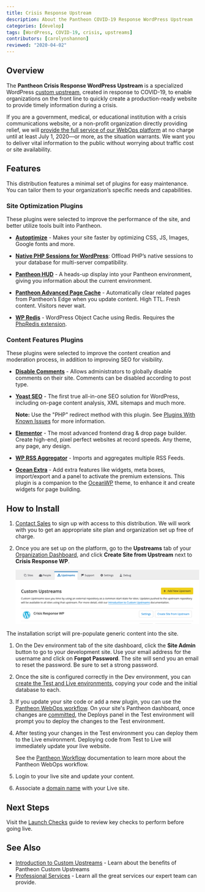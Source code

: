 ```yaml
---
title: Crisis Response Upstream
description: About the Pantheon COVID-19 Response WordPress Upstream
categories: [develop]
tags: [WordPress, COVID-19, crisis, upstreams]
contributors: [carolynshannon]
reviewed: "2020-04-02"
---
```


## Overview

The **Pantheon Crisis Response WordPress Upstream** is a specialized WordPress [custom upstream](/custom-upstream), created in response to COVID-19, to enable organizations on the front line to quickly create a production-ready website to provide timely information during a crisis.

If you are a government, medical, or educational institution with a crisis communications website, or a non-profit organization directly providing relief, we will [provide the full service of our WebOps platform](https://pantheon.io/resources-navigate-covid-19) at no charge until at least July 1, 2020—or more, as the situation warrants. We want you to deliver vital information to the public without worrying about traffic cost or site availability.

## Features

This distribution features a minimal set of plugins for easy maintenance. You can tailor them to your organization’s specific needs and capabilities.

### Site Optimization Plugins

These plugins were selected to improve the performance of the site, and better utilize tools built into Pantheon.

- **[Autoptimize](https://wordpress.org/plugins/autoptimize/)** - Makes your site faster by optimizing CSS, JS, Images, Google fonts and more.

- **[Native PHP Sessions for WordPress](https://wordpress.org/plugins/wp-native-php-sessions/)**: Offload PHP’s native sessions to your database for multi-server compatibility.

- **[Pantheon HUD](https://wordpress.org/plugins/pantheon-hud/)** - A heads-up display into your Pantheon environment, giving you information about the current environment.

- **[Pantheon Advanced Page Cache](https://wordpress.org/plugins/pantheon-advanced-page-cache/)** - Automatically clear related pages from Pantheon’s Edge when you update content. High TTL. Fresh content. Visitors never wait.

- **[WP Redis](https://wordpress.org/plugins/wp-redis/)** - WordPress Object Cache using Redis. Requires the [PhpRedis extension](https://github.com/phpredis/phpredis).

### Content Features Plugins

These plugins were selected to improve the content creation and moderation process, in addition to improving SEO for visibility.

- **[Disable Comments](https://wordpress.org/plugins/disable-comments/)** - Allows administrators to globally disable comments on their site. Comments can be disabled according to post type.

- **[Yoast SEO](https://wordpress.org/plugins/wordpress-seo/)** - The first true all-in-one SEO solution for WordPress, including on-page content analysis, XML sitemaps and much more.

  **Note:** Use the "PHP" redirect method with this plugin. See [Plugins With Known Issues](/plugins-known-issues#yoast-seo) for more information.

- **[Elementor](https://wordpress.org/plugins/elementor/)** - The most advanced frontend drag & drop page builder. Create high-end, pixel perfect websites at record speeds. Any theme, any page, any design.

- **[WP RSS Aggregator](https://wordpress.org/plugins/wp-rss-aggregator/)** - Imports and aggregates multiple RSS Feeds.

- **[Ocean Extra](https://wordpress.org/plugins/ocean-extra/)** - Add extra features like widgets, meta boxes, import/export and a panel to activate the premium extensions. This plugin is a companion to the [OceanWP](https://oceanwp.org/) theme, to enhance it and create widgets for page building.

## How to Install

1. [Contact Sales](https://pantheon.io/contact-us) to sign up with access to this distribution. We will work with you to get an appropriate site plan and organization set up free of charge.

1. Once you are set up on the platform, go to the **Upstreams** tab of your [Organization Dashboard](/organization-dashboard), and click **Create Site from Upstream** next to **Crisis Response WP**.

    ![Create site from Crisis Response WP custom upstream](../images/dashboard/upstream-crisis-response.png)

  The installation script will pre-populate generic content into the site.

1. On the Dev environment tab of the site dashboard, click the **Site Admin** button to go to your development site. Use your email address for the username and click on **Forgot Password**. The site will send you an email to reset the password. Be sure to set a strong password.

1. Once the site is configured correctly in the Dev environment, you can [create the Test and Live environments](/guides/quickstart/create-test-live), copying your code and the initial database to each.

1. If you update your site code or add a new plugin, you can use the [Pantheon WebOps workflow](/pantheon-workflow). On your site's Pantheon dashboard, once changes are [committed](/sftp#committing-sftp-changes), the Deploys panel in the Test environment will prompt you to deploy the changes to the Test environment.

1. After testing your changes in the Test environment you can deploy them to the Live environment. Deploying code from Test to Live will immediately update your live website.

    See the [Pantheon Workflow](/pantheon-workflow) documentation to learn more about the Pantheon WebOps workflow.

1. Login to your live site and update your content.

1. Associate a [domain name](/guides/launch/domains) with your Live site.

## Next Steps

Visit the [Launch Checks](/guides/launch/launch-check) guide to review key checks to perform before going live.

## See Also

- [Introduction to Custom Upstreams](/custom-upstream) - Learn about the benefits of Pantheon Custom Upstreams
- [Professional Services](/professional-services) - Learn all the great services our expert team can provide.
